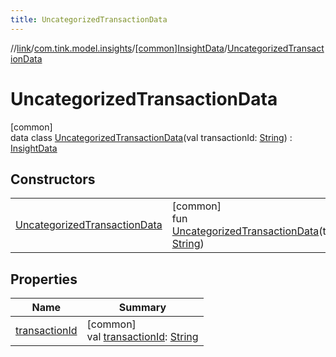 ```yaml
---
title: UncategorizedTransactionData
---
```

//[link](../../../../index.html)/[com.tink.model.insights](../../index.html)/[[common]InsightData](../index.html)/[UncategorizedTransactionData](index.html)



# UncategorizedTransactionData



[common]\
data class [UncategorizedTransactionData](index.html)(val transactionId: [String](https://kotlinlang.org/api/latest/jvm/stdlib/kotlin/-string/index.html)) : [InsightData](../index.html)



## Constructors


| | |
|---|---|
| [UncategorizedTransactionData](-uncategorized-transaction-data.html) | [common]<br>fun [UncategorizedTransactionData](-uncategorized-transaction-data.html)(transactionId: [String](https://kotlinlang.org/api/latest/jvm/stdlib/kotlin/-string/index.html)) |


## Properties


| Name | Summary |
|---|---|
| [transactionId](transaction-id.html) | [common]<br>val [transactionId](transaction-id.html): [String](https://kotlinlang.org/api/latest/jvm/stdlib/kotlin/-string/index.html) |

